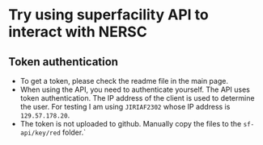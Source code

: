 # Try using superfacility API to interact with NERSC

## Token authentication
- To get a token, please check the readme file in the main page. 
- When using the API, you need to authenticate yourself. The API uses token authentication. The IP address of the client is used to determine the user. For testing I am using `JIRIAF2302` whose IP address is `129.57.178.20`.
- The token is not uploaded to github. Manually copy the files to the `sf-api/key/red` folder.`






